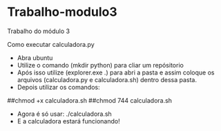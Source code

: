 # Trabalho-modulo3
 Trabalho do módulo 3


Como executar calculadora.py
- Abra ubuntu
- Utilize o comando (mkdir python) para cliar um repósitorio 
- Após isso utilize (explorer.exe .) para abri a pasta e assim coloque os arquivos (calculadora.py e calculadora.sh) dentro dessa pasta.
- Depois utilizar os comandos:

##chmod +x calculadora.sh
##chmod 744 calculadora.sh

- Agora é só usar: ./calculadora.sh
- E a calculadora estará funcionando!
